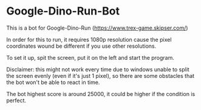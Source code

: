 # Google-Dino-Run-Bot

This is a bot for Google-Dino-Run (https://www.trex-game.skipser.com/)

In order for this to run, it requires 1080p resolution cause the pixel coordinates wound be different if you use other resolutions.

To set it up, spit the screen, put it on the left and start the program.

Disclaimer: this might not work every time due to windows unable to split the screen evenly (even if it's just 1 pixel), so there are some obstacles that the bot won't be able to react in time.

The bot highest score is around 25000, it could be higher if the condition is perfect.

